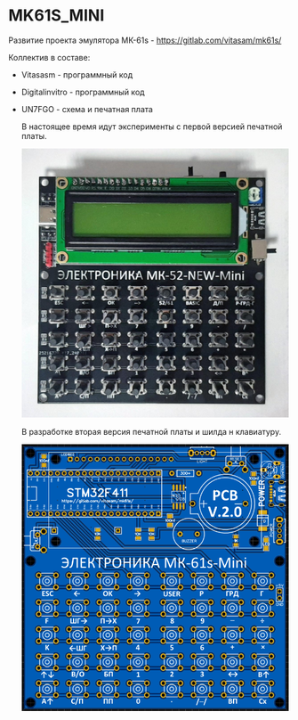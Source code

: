 # MK61S_MINI
Развитие проекта эмулятора МК-61s - https://gitlab.com/vitasam/mk61s/

Коллектив в составе:
- Vitasasm - программный код
- Digitalinvitro - программный код
- UN7FGO - схема и печатная плата

  В настоящее время идут эксперименты с первой версией печатной платы.

  ![первая версия](https://github.com/UN7FGO/MK61S_MINI/blob/main/mk61s_nin_v1.jpg)

  В разработке вторая версия печатной платы и шилда н клавиатуру.

  ![вторая версия](https://github.com/UN7FGO/MK61S_MINI/blob/main/pcb_mk61s_mini_v2.png)
